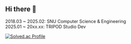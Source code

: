 ## Hi there 👋

2018.03 ~ 2025.02: SNU Computer Science & Engineering   
2025.01 ~ 20xx.xx: TRIPOD Studio Dev

<!--
**Laid41798175/Laid41798175** is a ✨ _special_ ✨ repository because its `README.md` (this file) appears on your GitHub profile.

Here are some ideas to get you started:

- 🔭 I’m currently working on ...
- 🌱 I’m currently learning ...
- 👯 I’m looking to collaborate on ...
- 🤔 I’m looking for help with ...
- 💬 Ask me about ...
- 📫 How to reach me: ...
- 😄 Pronouns: ...
- ⚡ Fun fact: ...
-->

[![Solved.ac Profile](http://mazassumnida.wtf/api/generate_badge?boj=a41798175)](https://solved.ac/a41798175)
